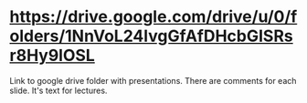 # https://drive.google.com/drive/u/0/folders/1NnVoL24lvgGfAfDHcbGISRsr8Hy9lOSL

Link to google drive folder with presentations. 
There are comments for each slide. It's text for lectures.
